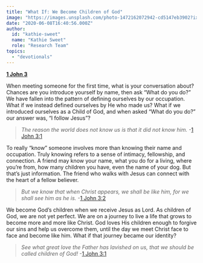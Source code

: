 ```yaml
---
title: "What If: We Become Children of God"
image: "https://images.unsplash.com/photo-1472162072942-cd5147eb3902?ixlib=rb-1.2.1&q=85&fm=jpg&crop=entropy&cs=srgb&ixid=eyJhcHBfaWQiOjk2NjF9"
date: "2020-06-08T16:40:56.000Z"
author:
  id: "kathie-sweet"
  name: "Kathie Sweet"
  role: "Research Team"
topics:
  - "devotionals"
---
```

[**1 John 3**][1jn3]

When meeting someone for the first time, what is your conversation about? Chances are you introduce yourself by name, then ask “What do you do?”   We have fallen into the pattern of defining ourselves by our occupation.  What if we instead defined ourselves by He who made us?  What if we introduced ourselves as a Child of God, and when asked “What do you do?” our answer was, “I follow Jesus”?

> _The reason the world does not know us is that it did not know him._ -[1 John 3:1][1jn3]

To really “know” someone involves more than knowing their name and occupation.  Truly knowing refers to a sense of intimacy, fellowship, and connection.  A friend may know your name, what you do for a living, where you’re from, how many children you have, even the name of your dog.  But that’s just information.  The friend who walks with Jesus can connect with the heart of a fellow believer.

> _But we know that when Christ appears, we shall be like him, for we shall see him as he is._ -[1 John 3:2][1jn3]

We become God’s children when we receive Jesus as Lord.  As children of God, we are not yet perfect.  We are on a journey to live a life that grows to become more and more like Christ.  God loves His children enough to forgive our sins and help us overcome them, until the day we meet Christ face to face and become like him. What if that journey became our identity?

> _See what great love the Father has lavished on us, that we should be called children of God!_ -[1 John 3:1][1jn3]

[1jn3]: https://www.bible.com/111/1jn.3
